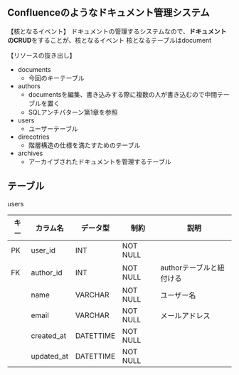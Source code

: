 ## Confluenceのようなドキュメント管理システム

【核となるイベント】
ドキュメントの管理するシステムなので、**ドキュメントのCRUD**をすることが、核となるイベント
核となるテーブルはdocument

【リソースの抜き出し】
- documents
  - 今回のキーテーブル
- authors
  - documentsを編集、書き込みする際に複数の人が書き込むので中間テーブルを置く
  - SQLアンチパターン第1章を参照
- users
  - ユーザーテーブル
- direcotries
  - 階層構造の仕様を満たすためのテーブル
- archives
  - アーカイブされたドキュメントを管理するテーブル

## テーブル

users

| キー | カラム名   | データ型  | 制約     | 説明                     |
| ---- | ---------- | --------- | -------- | ------------------------ |
| PK   | user_id    | INT       | NOT NULL |                          |
| FK   | author_id  | INT       | NOT NULL | authorテーブルと紐付ける |
|      | name       | VARCHAR   | NOT NULL | ユーザー名               |
|      | email      | VARCHAR   | NOT NULL | メールアドレス           |
|      | created_at | DATETTIME | NOT NULL |                          |
|      | updated_at | DATETTIME | NOT NULL |                          |


